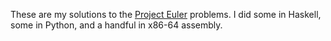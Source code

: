 These are my solutions to the [Project Euler](http://projecteuler.net)
problems. I did some in Haskell, some in Python, and a handful in x86-64
assembly.
